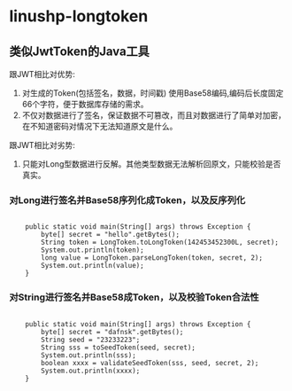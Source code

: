 # linushp-longtoken

## 类似JwtToken的Java工具

跟JWT相比对优势:
1. 对生成的Token(包括签名，数据，时间戳) 使用Base58编码,编码后长度固定66个字符，便于数据库存储的需求。
2. 不仅对数据进行了签名，保证数据不可篡改，而且对数据进行了简单对加密，在不知道密码对情况下无法知道原文是什么。

跟JWT相比对劣势:
1. 只能对Long型数据进行反解。其他类型数据无法解析回原文，只能校验是否真实。


### 对Long进行签名并Base58序列化成Token，以及反序列化

```

    public static void main(String[] args) throws Exception {
        byte[] secret = "hello".getBytes();
        String token = LongToken.toLongToken(142453452300L, secret);
        System.out.println(token);
        long value = LongToken.parseLongToken(token, secret, 2);
        System.out.println(value);
    }

```


### 对String进行签名并Base58成Token，以及校验Token合法性

```

    public static void main(String[] args) throws Exception {
        byte[] secret = "dafnsk".getBytes();
        String seed = "23233223";
        String sss = toSeedToken(seed, secret);
        System.out.println(sss);
        boolean xxxx = validateSeedToken(sss, seed, secret, 2);
        System.out.println(xxxx);
    }

```



